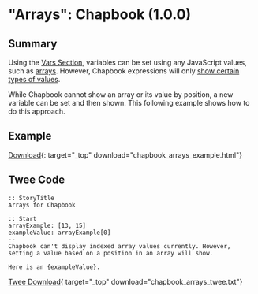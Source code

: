 # "Arrays": Chapbook (1.0.0)

## Summary

Using the [Vars Section](https://klembot.github.io/chapbook/guide/state/the-vars-section.html), variables can be set using any JavaScript values, such as [arrays](https://developer.mozilla.org/en-US/docs/Web/JavaScript/Reference/Global_Objects/Array). However, Chapbook expressions will only [show certain types of values](https://klembot.github.io/chapbook/guide/state/displaying-variables.html).

While Chapbook cannot show an array or its value by position, a new variable can be set and then shown. This following example shows how to do this approach.

## Example

[Download](chapbook_arrays_example.html){: target="_top" download="chapbook_arrays_example.html"}

## Twee Code

```twee
:: StoryTitle
Arrays for Chapbook

:: Start
arrayExample: [13, 15]
exampleValue: arrayExample[0]
--
Chapbook can't display indexed array values currently. However, setting a value based on a position in an array will show.

Here is an {exampleValue}.

```

[Twee Download](chapbook_arrays_twee.txt){ target="_top" download="chapbook_arrays_twee.txt"}
